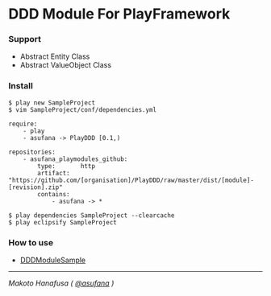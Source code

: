 

# DDD Module For PlayFramework

### Support

* Abstract Entity Class
* Abstract ValueObject Class

### Install

    $ play new SampleProject
    $ vim SampleProject/conf/dependencies.yml

    require:
        - play
        - asufana -> PlayDDD [0.1,)

    repositories:
        - asufana_playmodules_github:
            type:       http
            artifact:   "https://github.com/[organisation]/PlayDDD/raw/master/dist/[module]-[revision].zip"
            contains:
                - asufana -> *

    $ play dependencies SampleProject --clearcache
    $ play eclipsify SampleProject

### How to use

- <a href="https://github.com/asufana/DDDModuleSample" target="_blank">DDDModuleSample</a>


---

*Makoto Hanafusa ( <a href="https://twitter.com/#!/asufana" target="_blank">@asufana</a> )*


